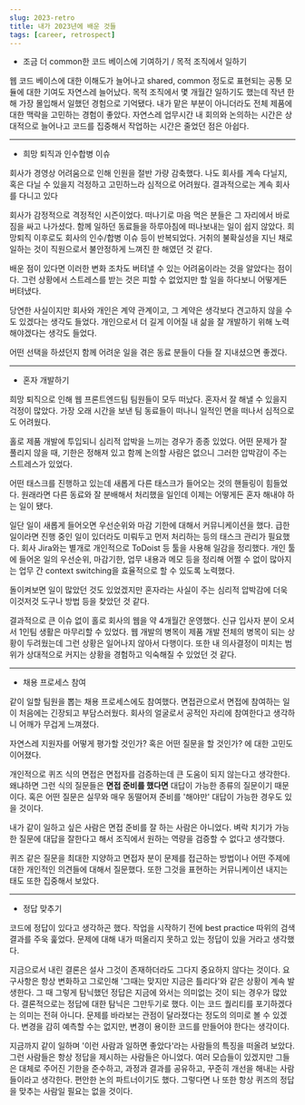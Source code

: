 ```yaml
---
slug: 2023-retro
title: 내가 2023년에 배운 것들
tags: [career, retrospect]
---
```


- 조금 더 common한 코드 베이스에 기여하기 / 목적 조직에서 일하기

웹 코드 베이스에 대한 이해도가 늘어나고 shared, common 정도로 표현되는 공통 모듈에 대한 기여도 자연스레 늘어났다. 목적 조직에서 몇 개월간 일하기도 했는데 작년 한 해 가장 몰입해서 일했던 경험으로 기억됐다. 내가 맡은 부분이 아니더라도 전체 제품에 대한 맥락을 고민하는 경험이 좋았다. 자연스레 업무시간 내 회의와 논의하는 시간은 상대적으로 늘어나고 코드를 집중해서 작업하는 시간은 줄었던 점은 아쉽다.

---

- 희망 퇴직과 인수합병 이슈

회사가 경영상 어려움으로 인해 인원을 절반 가량 감축했다. 나도 회사를 계속 다닐지, 혹은 다닐 수 있을지 걱정하고 고민하느라 심적으로 어려웠다. 결과적으로는 계속 회사를 다니고 있다

회사가 감정적으로 격정적인 시즌이었다. 떠나기로 마음 먹은 분들은 그 자리에서 바로 짐을 싸고 나가셨다. 함께 일하던 동료들을 하루아침에 떠나보내는 일이 쉽지 않았다. 희망퇴직 이후로도 회사의 인수/합병 이슈 등이 반복되었다. 거취의 불확실성을 지닌 채로 일하는 것이 직원으로서 불안정하게 느껴진 한 해였던 것 같다.

배운 점이 있다면 이러한 변화 조차도 버텨낼 수 있는 어려움이라는 것을 알았다는 점이다. 그런 상황에서 스트레스를 받는 것은 피할 수 없었지만 할 일을 하다보니 어떻게든 버텨냈다.

당연한 사실이지만 회사와 개인은 계약 관계이고, 그 계약은 생각보다 견고하지 않을 수도 있겠다는 생각도 들었다. 개인으로서 더 길게 이어질 내 삶을 잘 개발하기 위해 노력해야겠다는 생각도 들었다.

어떤 선택을 하셨던지 함께 어려운 일을 겪은 동료 분들이 다들 잘 지내셨으면 좋겠다.

---

- 혼자 개발하기

희망 퇴직으로 인해 웹 프론트엔드팀 팀원들이 모두 떠났다. 혼자서 잘 해낼 수 있을지 걱정이 많았다. 가장 오래 시간을 보낸 팀 동료들이 떠나니 일적인 면을 떠나서 심적으로도 어려웠다.

홀로 제품 개발에 투입되니 심리적 압박을 느끼는 경우가 종종 있었다. 어떤 문제가 잘 풀리지 않을 때, 기한은 정해져 있고 함께 논의할 사람은 없으니 그러한 압박감이 주는 스트레스가 있었다.

어떤 태스크를 진행하고 있는데 새롭게 다른 태스크가 들어오는 것의 핸들링이 힘들었다. 원래라면 다른 동료와 잘 분배해서 처리했을 일인데 이제는 어떻게든 혼자 해내야 하는 일이 됐다.

일단 일이 새롭게 들어오면 우선순위와 마감 기한에 대해서 커뮤니케이션을 했다. 급한 일이라면 진행 중인 일이 있더라도 미뤄두고 먼저 처리하는 등의 태스크 관리가 필요했다. 회사 Jira와는 별개로 개인적으로 ToDoist 등 툴을 사용해 일감을 정리했다. 개인 툴에 들어온 일의 우선순위, 마감기한, 업무 내용과 메모 등을 정리해 어쩔 수 없이 많아지는 업무 간 context switching을 효율적으로 할 수 있도록 노력했다.

돌이켜보면 일이 많았던 것도 있었겠지만 혼자라는 사실이 주는 심리적 압박감에 더욱 이것저것 도구나 방법 등을 찾았던 것 같다.

결과적으로 큰 이슈 없이 홀로 회사의 웹을 약 4개월간 운영했다. 신규 입사자 분이 오셔서 1인팀 생활은 마무리할 수 있었다. 웹 개발의 병목이 제품 개발 전체의 병목이 되는 상황이 두려웠는데 그런 상황은 일어나지 않아서 다행이다. 또한 내 의사결정이 미치는 범위가 상대적으로 커지는 상황을 경험하고 익숙해질 수 있었던 것 같다.

---

- 채용 프로세스 참여

같이 일할 팀원을 뽑는 채용 프로세스에도 참여했다. 면접관으로서 면접에 참여하는 일이 처음에는 긴장되고 부담스러웠다. 회사의 얼굴로서 공적인 자리에 참여한다고 생각하니 어깨가 무겁게 느껴졌다.

자연스레 지원자를 어떻게 평가할 것인가? 혹은 어떤 질문을 할 것인가? 에 대한 고민도 이어졌다.

개인적으로 퀴즈 식의 면접은 면접자를 검증하는데 큰 도움이 되지 않는다고 생각한다. 왜냐하면 그런 식의 질문들은 **면접 준비를 했다면** 대답이 가능한 종류의 질문이기 때문이다. 혹은 어떤 질문은 실무와 매우 동떨어져 준비를 '해야만' 대답이 가능한 경우도 있을 것이다.

내가 같이 일하고 싶은 사람은 면접 준비를 잘 하는 사람은 아니었다. 벼락 치기가 가능한 질문에 대답을 잘한다고 해서 조직에서 원하는 역량을 검증할 수 없다고 생각했다.

퀴즈 같은 질문을 최대한 지양하고 면접자 분이 문제를 접근하는 방법이나 어떤 주제에 대한 개인적인 의견들에 대해서 질문했다. 또한 그것을 표현하는 커뮤니케이션 내지는 태도 또한 집중해서 보았다.

---

- 정답 맞추기

코드에 정답이 있다고 생각하곤 했다. 작업을 시작하기 전에 best practice 따위의 검색 결과를 주욱 훑었다. 문제에 대해 내가 떠올리지 못하고 있는 정답이 있을 거라고 생각했다.

지금으로서 내린 결론은 설사 그것이 존재하더라도 그다지 중요하지 않다는 것이다. 요구사항은 항상 변화하고 그로인해 '그때는 맞지만 지금은 틀리다'와 같은 상황이 계속 발생한다. 그 때 그렇게 탐닉했던 정답은 지금에 와서는 의미없는 것이 되는 경우가 많았다. 결론적으로는 정답에 대한 탐닉은 그만두기로 했다. 이는 코드 퀄리티를 포기하겠다는 의미는 전혀 아니다. 문제를 바라보는 관점이 달라졌다는 정도의 의미로 볼 수 있겠다. 변경을 감히 예측할 수는 없지만, 변경이 용이한 코드를 만들어야 한다는 생각이다.

지금까지 같이 일하며 '이런 사람과 일하면 좋았다'라는 사람들의 특징을 떠올려 보았다. 그런 사람들은 항상 정답을 제시하는 사람들은 아니었다. 여러 모습들이 있겠지만 그들은 대체로 주어진 기한을 준수하고, 과정과 결과를 공유하고, 꾸준히 개선을 해내는 사람들이라고 생각한다. 편안한 논의 파트너이기도 했다. 그렇다면 나 또한 항상 퀴즈의 정답을 맞추는 사람일 필요는 없을 것이다.
